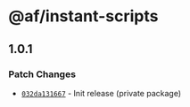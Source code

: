 # @af/instant-scripts

## 1.0.1

### Patch Changes

- [`032da131667`](https://bitbucket.org/atlassian/atlassian-frontend/commits/032da131667) - Init release (private package)
